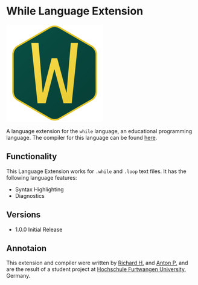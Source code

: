 # While Language Extension

![While Language Logo](images/Logo256.png)

A language extension for the ```while``` language, an educational programming language. The compiler for this language can be found [here](https://github.com/ZitronenSchrank/compiler_project/).

## Functionality

This Language Extension works for ```.while``` and ```.loop``` text files. It has the following language features:

- Syntax Highlighting
- Diagnostics

## Versions

- 1.0.0 Initial Release

## Annotaion

This extension and compiler were written by [Richard H.](https://github.com/richardhempel) and [Anton P.](https://github.com/ZitronenSchrank)  and are the result of a student project at [Hochschule Furtwangen University](https://www.hs-furtwangen.de/), Germany.
